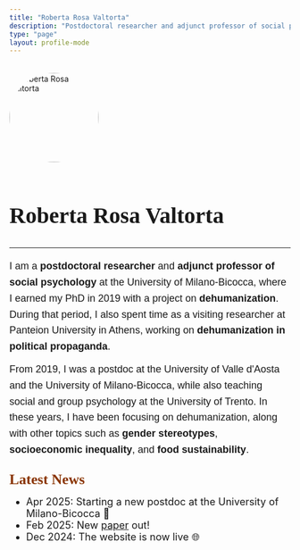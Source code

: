 ```yaml
---
title: "Roberta Rosa Valtorta"
description: "Postdoctoral researcher and adjunct professor of social psychology."
type: "page"
layout: profile-mode
---
```

<main style="flex: 1;">
<div style="margin-top: 2rem;">
  <div style="text-align: left; margin-bottom: 0.5rem;">
    <img src="/picture.jpeg" alt="Roberta Rosa Valtorta" style="width:10rem; border-radius: 50%; margin-bottom: 1rem;">
    <h1 style="font-family: Petrona, serif; font-size: 2.5rem; margin-bottom: 0;">Roberta Rosa Valtorta</h1>
  </div>

<!-- social icons -->
<div style="display: flex; gap: 0.75rem; align-items: center; margin-top: 0px; margin-bottom: 1.625rem;">
  <a href="https://scholar.google.it/citations?user=Cxtkt6cAAAAJ&hl=en" target="_blank" style="color: #8A3502;">
    <i class="fa-brands fa-google-scholar"></i>
  </a>
  <a href="https://www.researchgate.net/profile/Roberta-Valtorta" target="_blank" style="color: #8A3502;">
    <i class="fa-brands fa-researchgate"></i>
  </a>
  <a href="https://orcid.org/0000-0003-0565-5463" target="_blank" style="color: #8A3502;">
    <i class="fa-brands fa-orcid"></i>
  </a>
  <a href="https://x.com/valtortaroberta" target="_blank" style="color: #8A3502;">
    <i class="fa-brands fa-x-twitter"></i>
  </a>
  <a href="mailto:roberta.valtorta@unimib.it" target="_blank" style="color: #8A3502;">
    <i class="fa-solid fa-envelope"></i>
  </a>
  <a href="cv-valtorta.pdf" target="_blank" style="color: #8A3502;">
    <i class="fa-solid fa-file-pdf"></i>
  </a>
</div>

------------------------------------------------------------------------

<p style="font-family: 'Red Hat Text', sans-serif; font-size: 1.125rem; line-height: 1.6; margin-bottom: 1.5rem;">
  I am a <strong>postdoctoral researcher</strong> and <strong>adjunct professor of social psychology</strong> at the University of Milano-Bicocca, where I earned my PhD in 2019 with a project on <strong>dehumanization</strong>. During that period, I also spent time as a visiting researcher at Panteion University in Athens, working on <strong>dehumanization in political propaganda</strong>.
  
  <span style="display: inline-block; margin-top: 0.75rem;">
    From 2019, I was a postdoc at the University of Valle d'Aosta and the University of Milano-Bicocca, while also teaching social and group psychology at the University of Trento. In these years, I have been focusing on dehumanization, along with other topics such as <strong>gender stereotypes</strong>, <strong>socioeconomic inequality</strong>, and <strong>food sustainability</strong>.
  </span>
</p>

<span style="color: #8A3502; font-family: 'Petrona', serif; font-size: 1.625rem; font-weight: bold; margin-bottom: 0;">Latest News</span>

<ul class="news-list post-content" style="padding-left: 1.875rem; margin-top: 0; margin-bottom: 1.875rem; font-size: 1.125rem;">
  <li>Apr 2025: Starting a new postdoc at the University of Milano-Bicocca &#128640;</li>
  <li>Feb 2025: New <a href="publications/identity-and-inequality/">paper</a> out!</li>
  <li>Dec 2024: The website is now live &#127760;</li>
</ul>
</div>
</main>